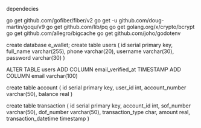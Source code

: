 dependecies

go get github.com/gofiber/fiber/v2
go get -u github.com/doug-martin/goqu/v9
go get github.com/lib/pq
go get golang.org/x/crypto/bcrypt
go get github.com/allegro/bigcache
go get github.com/joho/godotenv

create database e_wallet;
create table users
(
id serial primary key,
full_name varchar(255),
phone varchar(20),
username varchar(30),
password varchar(30)
)

ALTER TABLE users
ADD COLUMN email_verified_at TIMESTAMP
ADD COLUMN email varchar(100)

create table account
(
    id serial primary key,
    user_id int,
    account_number varchar(50),
    balance real
)

create table transaction
(
    id serial primary key,
    account_id int,
    sof_number varchar(50),
    dof_number varchar(50),
    transaction_type char,
    amount real,
    transaction_datetime timestamp
)